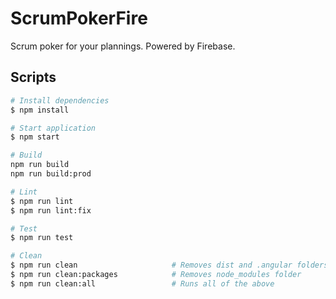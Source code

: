 # ScrumPokerFire

Scrum poker for your plannings. Powered by Firebase.

## Scripts

``` bash
# Install dependencies
$ npm install

# Start application
$ npm start

# Build
npm run build
npm run build:prod

# Lint
$ npm run lint
$ npm run lint:fix

# Test
$ npm run test

# Clean
$ npm run clean                     # Removes dist and .angular folders
$ npm run clean:packages            # Removes node_modules folder
$ npm run clean:all                 # Runs all of the above
```
